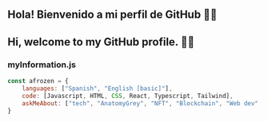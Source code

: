 ## Hola! Bienvenido a mi perfil de GitHub 🖐🏼
## Hi, welcome to my GitHub profile. 🖐🏼

### myInformation.js

```js
const afrozen = {
    languages: ["Spanish", "English [basic]"],
    code: [Javascript, HTML, CSS, React, Typescript, Tailwind],
    askMeAbout: ["tech", "AnatomyGrey", "NFT", "Blockchain", "Web dev", "autodidact"],
}

